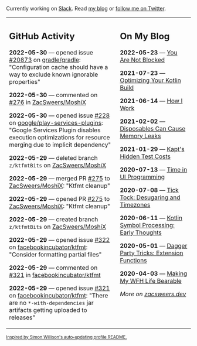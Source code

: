 Currently working on [Slack](https://slack.com/). Read [my blog](https://zacsweers.dev/) or [follow me on Twitter](https://twitter.com/ZacSweers).

<table><tr><td valign="top" width="60%">

## GitHub Activity
<!-- githubActivity starts -->
**2022-05-30** — opened issue [#20873](https://github.com/gradle/gradle/issues/20873) on [gradle/gradle](https://github.com/gradle/gradle): "Configuration cache should have a way to exclude known ignorable properties"

**2022-05-30** — commented on [#276](https://github.com/ZacSweers/MoshiX/issues/276#issuecomment-1141495634) in [ZacSweers/MoshiX](https://github.com/ZacSweers/MoshiX)

**2022-05-30** — opened issue [#228](https://github.com/google/play-services-plugins/issues/228) on [google/play-services-plugins](https://github.com/google/play-services-plugins): "Google Services Plugin disables execution optimizations for resource merging due to implicit dependency"

**2022-05-29** — deleted branch `z/ktfmtBits` on [ZacSweers/MoshiX](https://github.com/ZacSweers/MoshiX)

**2022-05-29** — merged PR [#275](https://github.com/ZacSweers/MoshiX/pull/275) to [ZacSweers/MoshiX](https://github.com/ZacSweers/MoshiX): "Ktfmt cleanup"

**2022-05-29** — opened PR [#275](https://github.com/ZacSweers/MoshiX/pull/275) to [ZacSweers/MoshiX](https://github.com/ZacSweers/MoshiX): "Ktfmt cleanup"

**2022-05-29** — created branch `z/ktfmtBits` on [ZacSweers/MoshiX](https://github.com/ZacSweers/MoshiX)

**2022-05-29** — opened issue [#322](https://github.com/facebookincubator/ktfmt/issues/322) on [facebookincubator/ktfmt](https://github.com/facebookincubator/ktfmt): "Consider formatting partial files"

**2022-05-29** — commented on [#321](https://github.com/facebookincubator/ktfmt/issues/321#issuecomment-1140571404) in [facebookincubator/ktfmt](https://github.com/facebookincubator/ktfmt)

**2022-05-29** — opened issue [#321](https://github.com/facebookincubator/ktfmt/issues/321) on [facebookincubator/ktfmt](https://github.com/facebookincubator/ktfmt): "There are no `*-with-dependencies` jar artifacts getting uploaded to releases"
<!-- githubActivity ends -->
</td><td valign="top" width="40%">

## On My Blog
<!-- blog starts -->
**2022-05-23** — [You Are Not Blocked](https://www.zacsweers.dev/you-are-not-blocked/)

**2021-07-23** — [Optimizing Your Kotlin Build](https://www.zacsweers.dev/optimizing-your-kotlin-build/)

**2021-06-14** — [How I Work](https://www.zacsweers.dev/how-i-work/)

**2021-02-02** — [Disposables Can Cause Memory Leaks](https://www.zacsweers.dev/disposables-can-cause-memory-leaks/)

**2021-01-29** — [Kapt's Hidden Test Costs](https://www.zacsweers.dev/kapts-hidden-test-costs/)

**2020-07-13** — [Time in UI Programming](https://www.zacsweers.dev/time-in-ui/)

**2020-07-08** — [Tick Tock: Desugaring and Timezones](https://www.zacsweers.dev/ticktock-desugaring-timezones/)

**2020-06-11** — [Kotlin Symbol Processing: Early Thoughts](https://www.zacsweers.dev/kotlin-symbol-processor-early-thoughts/)

**2020-05-01** — [Dagger Party Tricks: Extension Functions](https://www.zacsweers.dev/dagger-party-tricks-extension-functions/)

**2020-04-03** — [Making My WFH Life Bearable](https://www.zacsweers.dev/making-wfh-life-bearable/)
<!-- blog ends -->
_More on [zacsweers.dev](https://zacsweers.dev/)_
</td></tr></table>

<sub><a href="https://simonwillison.net/2020/Jul/10/self-updating-profile-readme/">Inspired by Simon Willison's auto-updating profile README.</a></sub>